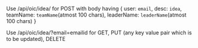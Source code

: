 
Use /api/oic/idea/ for POST with body having { user: `email`, desc: `idea`, teamName: `teamName`(atmost 100 chars), leaderName: `leaderName`(atmost 100 chars) } 

Use /api/oic/idea/?email=emailid for GET, PUT (any key value pair which is to be updated), DELETE 
